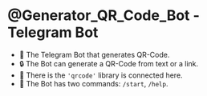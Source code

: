 # @Generator_QR_Code_Bot - Telegram Bot

- :link: The Telegram Bot that generates QR-Code.
- :lock:  The Bot can generate a QR-Code from text or a link.
- :pencil: There is the `'qrcode'` library is connected here.
- :open_file_folder: The Bot has two commands: `/start`, `/help`.
